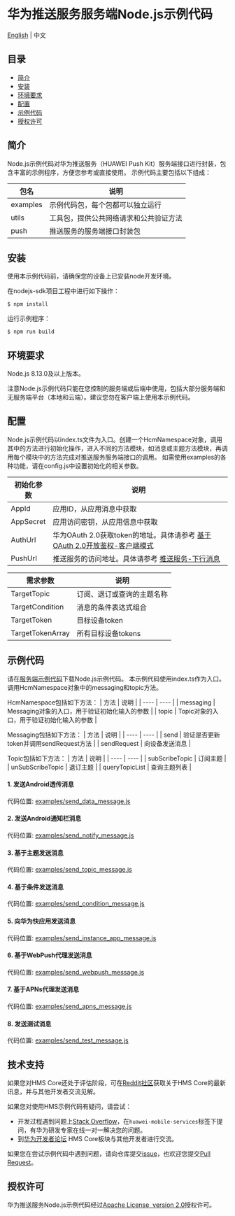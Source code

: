 # 华为推送服务服务端Node.js示例代码
[English](https://github.com/HMS-Core/hms-push-serverdemo-nodejs) | 中文
## 目录

 * [简介](#简介)
 * [安装](#安装)
 * [环境要求](#环境要求)
 * [配置](#配置)
 * [示例代码](#示例代码)
 * [授权许可](#授权许可)
 
## 简介

Node.js示例代码对华为推送服务（HUAWEI Push Kit）服务端接口进行封装，包含丰富的示例程序，方便您参考或直接使用。
示例代码主要包括以下组成：

| 包名 | 说明
| ---- | ----- 
| examples|示例代码包，每个包都可以独立运行
| utils|工具包，提供公共网络请求和公共验证方法
| push|推送服务的服务端接口封装包

## 安装

使用本示例代码前，请确保您的设备上已安装node开发环境。

在nodejs-sdk项目工程中进行如下操作：

```bash
$ npm install
```

运行示例程序：

```bash
$ npm run build
```

## 环境要求

Node.js 8.13.0及以上版本。

注意Node.js示例代码只能在您控制的服务端或后端中使用，包括大部分服务端和无服务端平台（本地和云端）。建议您勿在客户端上使用本示例代码。

## 配置

Node.js示例代码以index.ts文件为入口。创建一个HcmNamespace对象，调用其中的方法进行初始化操作，进入不同的方法模块，如消息或主题方法模块，再调用每个模块中的方法完成对推送服务服务端接口的调用。
如需使用examples的各种功能，请在config.js中设置初始化的相关参数。

	
| 初始化参数 | 说明 |
| ---- | ----- |
| AppId|应用ID，从应用消息中获取 |
| AppSecret|应用访问密钥，从应用信息中获取|
| AuthUrl|华为OAuth 2.0获取token的地址。具体请参考 [基于OAuth 2.0开放鉴权-客户端模式](https://developer.huawei.com/consumer/cn/doc/development/parts-Guides/generating_app_level_access_token) |
| PushUrl|推送服务的访问地址。具体请参考 [推送服务-下行消息](https://developer.huawei.com/consumer/cn/doc/development/HMS-References/push-sendapi) |


| 需求参数 | 说明 |
| ---- | ----- |
| TargetTopic|订阅、退订或查询的主题名称 |
| TargetCondition|消息的条件表达式组合|
| TargetToken|目标设备token |
| TargetTokenArray|所有目标设备tokens|


## 示例代码
请在[服务端示例代码](https://developer.huawei.com/consumer/cn/doc/development/HMSCore-Examples-V5/server-sample-code-0000001050986079-V5)下载Node.js示例代码。
本示例代码使用index.ts作为入口。调用HcmNamespace对象中的messaging和topic方法。

HcmNamespace包括如下方法：
| 方法 | 说明 |
| ---- | ---- |
| messaging | Messaging对象的入口，用于验证初始化输入的参数 |
| topic | Topic对象的入口，用于验证初始化输入的参数 |
	
Messaging包括如下方法：
| 方法 | 说明 |
| ---- | ---- |
| send | 验证是否更新token并调用sendRequest方法 |
| sendRequest | 向设备发送消息 |

Topic包括如下方法：
| 方法 | 说明 |
| ---- | ---- |
| subScribeTopic | 订阅主题 |
| unSubScribeTopic | 退订主题 |
| queryTopicList | 查询主题列表 |

#### 1.	发送Android透传消息
代码位置: [examples/send_data_message.js](https://github.com/HMS-Core/hms-push-serverdemo-nodejs/blob/master/examples/send_data_message.js)

#### 2.	发送Android通知栏消息
代码位置: [examples/send_notify_message.js](https://github.com/HMS-Core/hms-push-serverdemo-nodejs/blob/master/examples/send_notify_message.js)

#### 3.	基于主题发送消息
代码位置: [examples/send_topic_message.js](https://github.com/HMS-Core/hms-push-serverdemo-nodejs/blob/master/examples/send_topic_message.js)
	
#### 4.	基于条件发送消息
代码位置: [examples/send_condition_message.js](https://github.com/HMS-Core/hms-push-serverdemo-nodejs/blob/master/examples/send_condition_message.js)

#### 5.	向华为快应用发送消息
代码位置: [examples/send_instance_app_message.js](https://github.com/HMS-Core/hms-push-serverdemo-nodejs/blob/master/examples/send_instance_app_message.js)

#### 6.	基于WebPush代理发送消息
代码位置: [examples/send_webpush_message.js](https://github.com/HMS-Core/hms-push-serverdemo-nodejs/blob/master/examples/send_webpush_message.js)

#### 7.	基于APNs代理发送消息
代码位置: [examples/send_apns_message.js](https://github.com/HMS-Core/hms-push-serverdemo-nodejs/blob/master/examples/send_apns_message.js)

#### 8.	发送测试消息
代码位置: [examples/send_test_message.js](https://github.com/HMS-Core/hms-push-serverdemo-nodejs/blob/master/examples/send_test_message.js)

## 技术支持
如果您对HMS Core还处于评估阶段，可在[Reddit社区](https://www.reddit.com/r/HuaweiDevelopers/)获取关于HMS Core的最新讯息，并与其他开发者交流见解。

如果您对使用HMS示例代码有疑问，请尝试：
- 开发过程遇到问题上[Stack Overflow](https://stackoverflow.com/questions/tagged/huawei-mobile-services)，在`huawei-mobile-services`标签下提问，有华为研发专家在线一对一解决您的问题。
- 到[华为开发者论坛](https://developer.huawei.com/consumer/cn/forum/blockdisplay?fid=18) HMS Core板块与其他开发者进行交流。

如果您在尝试示例代码中遇到问题，请向仓库提交[issue](https://github.com/HMS-Core/hms-push-serverdemo-nodejs/issues)，也欢迎您提交[Pull Request](https://github.com/HMS-Core/hms-push-serverdemo-nodejs/pulls)。

## 授权许可
华为推送服务Node.js示例代码经过[Apache License, version 2.0](http://www.apache.org/licenses/LICENSE-2.0)授权许可。
